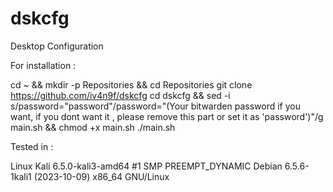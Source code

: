 # dskcfg

Desktop Configuration

For installation : 

cd ~ && mkdir -p Repositories && cd Repositories
git clone https://github.com/iv4n9f/dskcfg
cd dskcfg && sed -i s/password="password"/password="(Your bitwarden password if you want, if you dont want it , please remove this part or set it as 'password')"/g main.sh && chmod +x main.sh
./main.sh

Tested in :

Linux Kali 6.5.0-kali3-amd64 #1 SMP PREEMPT_DYNAMIC Debian 6.5.6-1kali1 (2023-10-09) x86_64 GNU/Linux